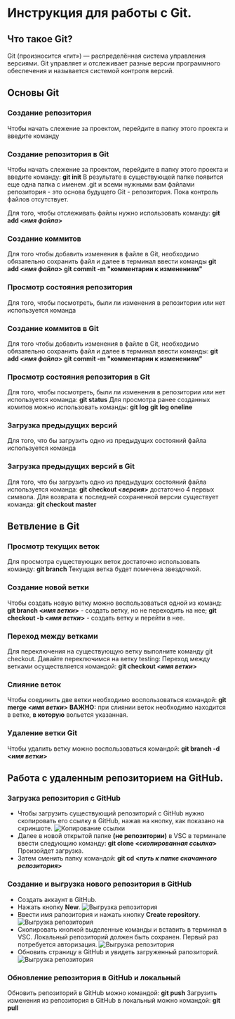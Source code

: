 # **Инструкция для работы с Git.**
## **Что такое Git?**
Git (произносится «гит») — распределённая система управления версиями.
Git управляет и отслеживает разные версии программно­го обеспечения и называется системой контроля версий.
## **Основы Git**
### **Cоздание репозитория**
Чтобы начать слежение за проектом, перейдите в папку этого проекта и введите команду 
### **Cоздание репозитория в Git**
Чтобы начать слежение за проектом, перейдите в папку этого проекта и введите команду:
**git init**
 В результате в существующей папке появится еще одна папка с именем .git и всеми нужными вам файлами репозитория - это основа будущего Git - репозитория. Пока контроль файлов отсутствует.
 
 Для того, чтобы отслеживать файлы нужно использовать команду:
 **git add <_имя файла_>**

 ### **Cоздание коммитов**
 Для того чтобы добавить изменения в файле в Git, необходимо обязательно сохранить файл и далее в терминал ввести команды
 **git add <_имя файла_>**
 **git commit -m "комментарии к изменениям"**

 ### **Просмотр состояния репозитория**
 Для того, чтобы посмотреть, были ли изменения в репозитории или нет используется команда
 ### **Cоздание коммитов в Git**
 Для того чтобы добавить изменения в файле в Git, необходимо обязательно сохранить файл и далее в терминал ввести команды:
 **git add <_имя файла_>**
 **git commit -m "комментарии к изменениям"**

 ### **Просмотр состояния репозитория в Git**
 Для того, чтобы посмотреть, были ли изменения в репозитории или нет используется команда:
 **git status**
 Для просмотра ранее созданных комитов можно использовать команды:
 **git log**
 **git log oneline**

 ### **Загрузка предыдущих версий**
 Для того, что бы загрузить одно из предыдущих состояний файла используется команда 
 ### **Загрузка предыдущих версий в Git**
 Для того, что бы загрузить одно из предыдущих состояний файла используется команда: 
 **git checkout <*версия*>** достаточно 4 первых символа.
Для возврата к последней сохраненной версии существует команда:
**git checkout master**

## **Ветвление в Git**
### **Просмотр текущих веток**
Для просмотра существующих веток достаточно использовать команду:
**git branch**
Текущая ветка будет помечена звездочкой.
### **Создание новой ветки**
Чтобы создать новую ветку можно воспользоваться одной из команд:
**git branch <_имя ветки_>** - создать ветку, но не переходить на нее;
**git checkout -b <_имя ветки_>** - создать ветку и перейти в нее.
### **Переход между ветками**
Для переключения на существующую ветку выполните команду git checkout. Давайте переключимся на ветку testing:
Переход между ветками осуществляется командой:
**git checkout <_имя ветки_>**
### **Слияние веток**
Чтобы соединить две ветки необходимо воспользоваться командой:
**git merge <_имя ветки_>**
**ВАЖНО:** при слиянии веток необходимо находится в ветке, **в которую** вольется указанная. 
### **Удаление ветки Git**
Чтобы удалить ветку можно воспользоваться командой:
**git branch -d <_имя ветки_>**
## **Работа с удаленным репозиторием на GitHub.**
### **Загрузка репозитория с GitHub**
* Чтобы загрузить существующий репозиторий с GitHub нужно скопировать его ссылку в GitHub, нажав на кнопку, как показано на скриншоте.
![Копирование ссылки](сopy_link.jpg)
* Далее в новой открытой папке **(не репозитории)** в VSC в терминале ввести следующию команду:
**git clone <_скопированная ссылка_>**
Произойдет загрузка.
* Затем сменить папку командой:
**git cd <_путь к папке скачанного репозитория_>**
### **Создание и выгрузка нового репозитория в GitHub**
* Создать аккаунт в GitHub.
* Нажать кнопку **New**.
![Выгрузка репозитория](upload_rep1.jpg)
* Ввести имя рапозитория и нажать кнопку **Create repository**.
![Выгрузка репозитория](upload_rep2.jpg)
* Скопировать кнопкой выделенные команды и вставить в терминал в VSC. Локальный репозиторий должен быть сохранен.
Первый раз потребуется авторизация.
![Выгрузка репозитория](upload_rep3.jpg)
* Обновить страницу в GitHub и увидеть загруженный рапозиторий.
![Выгрузка репозитория](upload_rep4.jpg)
### **Обновление репозитория в GitHub и локальный**
Обновить репозиторий в GitHub можно командой:
**git push**
Загрузить изменения из репозитория в GitHub в локальный можно командой:
**git pull**





